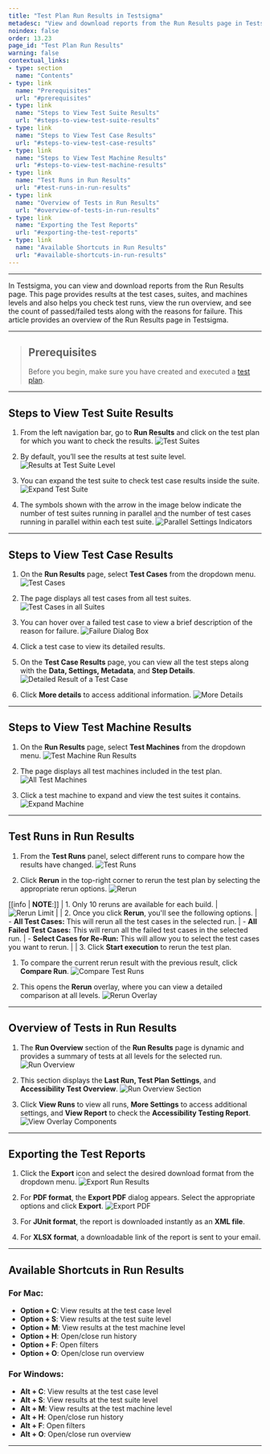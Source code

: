 ```yaml
---
title: "Test Plan Run Results in Testsigma"
metadesc: "View and download reports from the Run Results page in Testsigma | This page provides detailed results at the test cases, suites, and machines levels."
noindex: false
order: 13.23
page_id: "Test Plan Run Results"
warning: false
contextual_links:
- type: section
  name: "Contents"
- type: link
  name: "Prerequisites"
  url: "#prerequisites"
- type: link
  name: "Steps to View Test Suite Results"
  url: "#steps-to-view-test-suite-results"
- type: link
  name: "Steps to View Test Case Results"
  url: "#steps-to-view-test-case-results"
- type: link
  name: "Steps to View Test Machine Results"
  url: "#steps-to-view-test-machine-results"
- type: link
  name: "Test Runs in Run Results"
  url: "#test-runs-in-run-results"
- type: link
  name: "Overview of Tests in Run Results"
  url: "#overview-of-tests-in-run-results"
- type: link
  name: "Exporting the Test Reports"
  url: "#exporting-the-test-reports"
- type: link
  name: "Available Shortcuts in Run Results"
  url: "#available-shortcuts-in-run-results"
---
```


---

In Testsigma, you can view and download reports from the Run Results page. This page provides results at the test cases, suites, and machines levels and also helps you check test runs, view the run overview, and see the count of passed/failed tests along with the reasons for failure. This article provides an overview of the Run Results page in Testsigma.


---

> ## **Prerequisites**
>
> Before you begin, make sure you have created and executed a [test plan](https://testsigma.com/docs/test-management/test-plans/overview/).

---

## **Steps to View Test Suite Results**

1. From the left navigation bar, go to **Run Results** and click on the test plan for which you want to check the results.
   ![Test Suites](https://s3.amazonaws.com/static-docs.testsigma.com/new_images/projects/applications/Run_Results_Test_Suites.png)

2. By default, you’ll see the results at test suite level. 
   ![Results at Test Suite Level](https://s3.amazonaws.com/static-docs.testsigma.com/new_images/projects/applications/Run_Results_Default_Page.png)

3. You can expand the test suite to check test case results inside the suite. 
   ![Expand Test Suite](https://s3.amazonaws.com/static-docs.testsigma.com/new_images/projects/applications/Expan_Test_Suite_Run_Results.png)
   
4. The symbols shown with the arrow in the image below indicate the number of test suites running in parallel and the number of test cases running in parallel within each test suite.
   ![Parallel Settings Indicators](https://s3.amazonaws.com/static-docs.testsigma.com/new_images/projects/applications/Parallel_Settings_In_Test_Suites.png)

---


## **Steps to View Test Case Results**

1. On the **Run Results** page, select **Test Cases** from the dropdown menu.
   ![Test Cases](https://s3.amazonaws.com/static-docs.testsigma.com/new_images/projects/applications/Run_Results_Test_Cases.png)

2. The page displays all test cases from all test suites.
   ![Test Cases in all Suites](https://s3.amazonaws.com/static-docs.testsigma.com/new_images/projects/applications/Test_Cases_In_All_Suites.png)

3. You can hover over a failed test case to view a brief description of the reason for failure.
   ![Failure Dialog Box](https://s3.amazonaws.com/static-docs.testsigma.com/new_images/projects/applications/Failure_Dialog_Test_Cases.png)

4. Click a test case to view its detailed results.

5. On the **Test Case Results** page, you can view all the test steps along with the **Data, Settings, Metadata**, and **Step Details**.
   ![Detailed Result of a Test Case](https://s3.amazonaws.com/static-docs.testsigma.com/new_images/projects/applications/Detailed_Test_Case_Result.png)

6. Click **More details** to access additional information.
   ![More Details](https://s3.amazonaws.com/static-docs.testsigma.com/new_images/projects/applications/More_Details_On_Test_Case_Result.png)

---

## **Steps to View Test Machine Results**

1. On the **Run Results** page, select **Test Machines** from the dropdown menu.
   ![Test Machine Run Results](https://s3.amazonaws.com/static-docs.testsigma.com/new_images/projects/applications/Test_Machine_Run_Results.png)

2. The page displays all test machines included in the test plan.
   ![All Test Machines](https://s3.amazonaws.com/static-docs.testsigma.com/new_images/projects/applications/All_Test_Machines_Run_Results.png)

3. Click a test machine to expand and view the test suites it contains.
   ![Expand Machine](https://s3.amazonaws.com/static-docs.testsigma.com/new_images/projects/applications/Expand_Test_Machine_Run_Result.png)

---

## **Test Runs in Run Results**

1. From the **Test Runs** panel, select different runs to compare how the results have changed.
   ![Test Runs](https://s3.amazonaws.com/static-docs.testsigma.com/new_images/projects/applications/Test_Runs_In_Run_Results.png)

2. Click **Rerun** in the top-right corner to rerun the test plan by selecting the appropriate rerun options.
   ![Rerun](https://s3.amazonaws.com/static-docs.testsigma.com/new_images/projects/applications/ReRun_from_Run_Results.png)

[[info | **NOTE**:]]
| 1. Only 10 reruns are available for each build.
| ![Rerun Limit](https://s3.amazonaws.com/static-docs.testsigma.com/new_images/projects/applications/Rerun_Limits_Run_Results.png)
|
| 2. Once you click **Rerun**, you'll see the following options. 
|    - **All Test Cases:** This will rerun all the test cases in the selected run.
|    - **All Failed Test Cases:** This will rerun all the failed test cases in the selected run. 
|    - **Select Cases for Re-Run:** This will allow you to select the test cases you want to rerun.
|
| 3. Click **Start execution** to rerun the test plan.


1. To compare the current rerun result with the previous result, click **Compare Run**.
   ![Compare Test Runs](https://s3.amazonaws.com/static-docs.testsigma.com/new_images/projects/applications/Compare_Runs_In_Run_Results.png)

2. This opens the **Rerun** overlay, where you can view a detailed comparison at all levels.
   ![Rerun Overlay](https://s3.amazonaws.com/static-docs.testsigma.com/new_images/projects/applications/Compare_Runs_Overlay.png)

---

## **Overview of Tests in Run Results**

1. The **Run Overview** section of the **Run Results** page is dynamic and provides a summary of tests at all levels for the selected run.
   ![Run Overview](https://s3.amazonaws.com/static-docs.testsigma.com/new_images/projects/applications/Run_Overview_Run_Results.png)

2. This section displays the **Last Run, Test Plan Settings**, and **Accessibility Test Overview**.
   ![Run Overview Section](https://s3.amazonaws.com/static-docs.testsigma.com/new_images/projects/applications/Run_Overview_Section_Run_Results.png)

3. Click **View Runs** to view all runs, **More Settings** to access additional settings, and **View Report** to check the **Accessibility Testing Report**.
   ![View Overlay Components](https://s3.amazonaws.com/static-docs.testsigma.com/new_images/projects/applications/Run_Overview_Overlay_Comps.png)

---

## **Exporting the Test Reports**

1. Click the **Export** icon and select the desired download format from the dropdown menu.
   ![Export Run Results](https://s3.amazonaws.com/static-docs.testsigma.com/new_images/projects/applications/Export_Run_Results.png)

2. For **PDF format**, the **Export PDF** dialog appears. Select the appropriate options and click **Export**.
   ![Export PDF](https://s3.amazonaws.com/static-docs.testsigma.com/new_images/projects/applications/Export_Run_Results_In_PDF.png)

3. For **JUnit format**, the report is downloaded instantly as an **XML file**.

4. For **XLSX format**, a downloadable link of the report is sent to your email.

---

## **Available Shortcuts in Run Results**

### **For Mac:**
- **Option + C**: View results at the test case level
- **Option + S**: View results at the test suite level
- **Option + M**: View results at the test machine level
- **Option + H**: Open/close run history
- **Option + F**: Open filters
- **Option + O**: Open/close run overview

### **For Windows:**
- **Alt + C**: View results at the test case level
- **Alt + S**: View results at the test suite level
- **Alt + M**: View results at the test machine level
- **Alt + H**: Open/close run history
- **Alt + F**: Open filters
- **Alt + O**: Open/close run overview

---